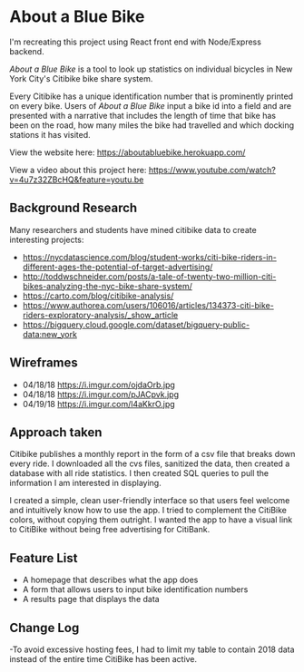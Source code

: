 # About a Blue Bike

I'm recreating this project using React front end with Node/Express backend.

_About a Blue Bike_ is a tool to look up statistics on individual bicycles in New York City's Citibike bike share system. 

Every Citibike has a unique identification number that is prominently printed on every bike. Users of _About a Blue Bike_ input a bike id into a field and are presented with a narrative that includes the length of time that bike has been on the road, how many miles the bike had travelled and which docking stations it has visited.

View the website here: https://aboutabluebike.herokuapp.com/

View a video about this project here: https://www.youtube.com/watch?v=4u7z32ZBcHQ&feature=youtu.be

## Background Research
Many researchers and students have mined citibike data to create interesting projects:
- https://nycdatascience.com/blog/student-works/citi-bike-riders-in-different-ages-the-potential-of-target-advertising/
- http://toddwschneider.com/posts/a-tale-of-twenty-two-million-citi-bikes-analyzing-the-nyc-bike-share-system/
- https://carto.com/blog/citibike-analysis/
- https://www.authorea.com/users/106016/articles/134373-citi-bike-riders-exploratory-analysis/_show_article
- https://bigquery.cloud.google.com/dataset/bigquery-public-data:new_york

## Wireframes
- 04/18/18 https://i.imgur.com/ojdaOrb.jpg
- 04/18/18 https://i.imgur.com/pJACpvk.jpg
- 04/19/18 https://i.imgur.com/l4aKkrO.jpg

## Approach taken
Citibike publishes a monthly report in the form of a csv file that breaks down every ride. I downloaded all the cvs files, sanitized the data, then created a database with all ride statistics. I then created SQL queries to pull the information I am interested in displaying.

I created a simple, clean user-friendly interface so that users feel welcome and intuitively know how to use the app. I tried to complement the CitiBike colors, without copying them outright. I wanted the app to have a visual link to CitiBike without being free advertising for CitiBank.

## Feature List
- A homepage that describes what the app does
- A form that allows users to input bike identification numbers
- A results page that displays the data

## Change Log
-To avoid excessive hosting fees, I had to limit my table to contain 2018 data instead of the entire time CitiBike has been active.


